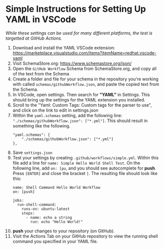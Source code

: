 # Simple Instructions for Setting Up YAML in VSCode
*While these settings can be used for many different platforms, the test is targetted at GitHub Actions.*

1. Download and install the YAML VSCode extension: https://marketplace.visualstudio.com/items?itemName=redhat.vscode-yaml
2. Visit SchemaStore.org: https://www.schemastore.org/json/
3. Open the `GitHub Workflow` Schema from SchemaStore.org, and copy all of the text from the Schema
4. Create a folder and file for your schema in the repository you're working with called `schemas/githubWorkflow.json`, and paste the copied text from the Schema.
5. In VSCode, open settings. Then search for **"YAML"** in Settings. This should bring up the settings for the YAML extension you installed.
6. Scroll to the "Yaml: Custom Tags: Custom tags for the parser to use", and click on the link to edit in settings.json
7. Within the `yaml.schemas` setting, add the following line: `"./schemas/githubWorkflow.json": ["*.yml"]`. This should result in something like the following. 
    ```
    "yaml.schemas": {
        "./schemas/githubWorkflow.json": ["*.yml"]
    },
    ```
8. Save `settings.json`
9. Test your settings by creating `.github/workflows/simple.yml`. Within this file add a line for `name: Simple Hello World Shell Test`. On the following line, add `on: [pu`, and you should see autocomplete for **push**. Press `[ENTER]` and close the bracket `]`. The resulting file should look like this: 
    ```
    name: Shell Command Hello World Workflow
    on: [push]

    jobs: 
      run-shell-command: 
        runs-on: ubuntu-latest
        steps: 
          - name: echo a string
            run: echo "Hello World!"
    ```
10. **push** your changes to your repository (on GitHub).
11. Visit the Actions Tab on your GitHub repository to view the running shell command you specified in your YAML file.